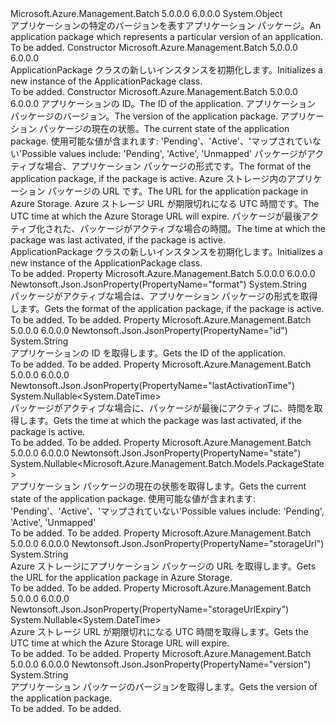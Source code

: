 <Type Name="ApplicationPackage" FullName="Microsoft.Azure.Management.Batch.Models.ApplicationPackage">
  <TypeSignature Language="C#" Value="public class ApplicationPackage" />
  <TypeSignature Language="ILAsm" Value=".class public auto ansi beforefieldinit ApplicationPackage extends System.Object" />
  <TypeSignature Language="DocId" Value="T:Microsoft.Azure.Management.Batch.Models.ApplicationPackage" />
  <TypeSignature Language="VB.NET" Value="Public Class ApplicationPackage" />
  <TypeSignature Language="F#" Value="type ApplicationPackage = class" />
  <AssemblyInfo>
    <AssemblyName>Microsoft.Azure.Management.Batch</AssemblyName>
    <AssemblyVersion>5.0.0.0</AssemblyVersion>
    <AssemblyVersion>6.0.0.0</AssemblyVersion>
  </AssemblyInfo>
  <Base>
    <BaseTypeName>System.Object</BaseTypeName>
  </Base>
  <Interfaces />
  <Docs>
    <summary>
            <span data-ttu-id="bac74-101">アプリケーションの特定のバージョンを表すアプリケーション パッケージ。</span><span class="sxs-lookup"><span data-stu-id="bac74-101">An application package which represents a particular version of an application.</span></span>
            </summary>
    <remarks>To be added.</remarks>
  </Docs>
  <Members>
    <Member MemberName=".ctor">
      <MemberSignature Language="C#" Value="public ApplicationPackage ();" />
      <MemberSignature Language="ILAsm" Value=".method public hidebysig specialname rtspecialname instance void .ctor() cil managed" />
      <MemberSignature Language="DocId" Value="M:Microsoft.Azure.Management.Batch.Models.ApplicationPackage.#ctor" />
      <MemberSignature Language="VB.NET" Value="Public Sub New ()" />
      <MemberType>Constructor</MemberType>
      <AssemblyInfo>
        <AssemblyName>Microsoft.Azure.Management.Batch</AssemblyName>
        <AssemblyVersion>5.0.0.0</AssemblyVersion>
        <AssemblyVersion>6.0.0.0</AssemblyVersion>
      </AssemblyInfo>
      <Parameters />
      <Docs>
        <summary>
            <span data-ttu-id="bac74-102">ApplicationPackage クラスの新しいインスタンスを初期化します。</span><span class="sxs-lookup"><span data-stu-id="bac74-102">Initializes a new instance of the ApplicationPackage class.</span></span>
            </summary>
        <remarks>To be added.</remarks>
      </Docs>
    </Member>
    <Member MemberName=".ctor">
      <MemberSignature Language="C#" Value="public ApplicationPackage (string id = null, string version = null, Nullable&lt;Microsoft.Azure.Management.Batch.Models.PackageState&gt; state = null, string format = null, string storageUrl = null, Nullable&lt;DateTime&gt; storageUrlExpiry = null, Nullable&lt;DateTime&gt; lastActivationTime = null);" />
      <MemberSignature Language="ILAsm" Value=".method public hidebysig specialname rtspecialname instance void .ctor(string id, string version, valuetype System.Nullable`1&lt;valuetype Microsoft.Azure.Management.Batch.Models.PackageState&gt; state, string format, string storageUrl, valuetype System.Nullable`1&lt;valuetype System.DateTime&gt; storageUrlExpiry, valuetype System.Nullable`1&lt;valuetype System.DateTime&gt; lastActivationTime) cil managed" />
      <MemberSignature Language="DocId" Value="M:Microsoft.Azure.Management.Batch.Models.ApplicationPackage.#ctor(System.String,System.String,System.Nullable{Microsoft.Azure.Management.Batch.Models.PackageState},System.String,System.String,System.Nullable{System.DateTime},System.Nullable{System.DateTime})" />
      <MemberSignature Language="VB.NET" Value="Public Sub New (Optional id As String = null, Optional version As String = null, Optional state As Nullable(Of PackageState) = null, Optional format As String = null, Optional storageUrl As String = null, Optional storageUrlExpiry As Nullable(Of DateTime) = null, Optional lastActivationTime As Nullable(Of DateTime) = null)" />
      <MemberSignature Language="F#" Value="new Microsoft.Azure.Management.Batch.Models.ApplicationPackage : string * string * Nullable&lt;Microsoft.Azure.Management.Batch.Models.PackageState&gt; * string * string * Nullable&lt;DateTime&gt; * Nullable&lt;DateTime&gt; -&gt; Microsoft.Azure.Management.Batch.Models.ApplicationPackage" Usage="new Microsoft.Azure.Management.Batch.Models.ApplicationPackage (id, version, state, format, storageUrl, storageUrlExpiry, lastActivationTime)" />
      <MemberType>Constructor</MemberType>
      <AssemblyInfo>
        <AssemblyName>Microsoft.Azure.Management.Batch</AssemblyName>
        <AssemblyVersion>5.0.0.0</AssemblyVersion>
        <AssemblyVersion>6.0.0.0</AssemblyVersion>
      </AssemblyInfo>
      <Parameters>
        <Parameter Name="id" Type="System.String" />
        <Parameter Name="version" Type="System.String" />
        <Parameter Name="state" Type="System.Nullable&lt;Microsoft.Azure.Management.Batch.Models.PackageState&gt;" />
        <Parameter Name="format" Type="System.String" />
        <Parameter Name="storageUrl" Type="System.String" />
        <Parameter Name="storageUrlExpiry" Type="System.Nullable&lt;System.DateTime&gt;" />
        <Parameter Name="lastActivationTime" Type="System.Nullable&lt;System.DateTime&gt;" />
      </Parameters>
      <Docs>
        <param name="id"><span data-ttu-id="bac74-103">アプリケーションの ID。</span><span class="sxs-lookup"><span data-stu-id="bac74-103">The ID of the application.</span></span></param>
        <param name="version"><span data-ttu-id="bac74-104">アプリケーション パッケージのバージョン。</span><span class="sxs-lookup"><span data-stu-id="bac74-104">The version of the application package.</span></span></param>
        <param name="state"><span data-ttu-id="bac74-105">アプリケーション パッケージの現在の状態。</span><span class="sxs-lookup"><span data-stu-id="bac74-105">The current state of the application package.</span></span>
            <span data-ttu-id="bac74-106">使用可能な値が含まれます: 'Pending'、'Active'、'マップされていない'</span><span class="sxs-lookup"><span data-stu-id="bac74-106">Possible values include: 'Pending', 'Active', 'Unmapped'</span></span></param>
        <param name="format"><span data-ttu-id="bac74-107">パッケージがアクティブな場合、アプリケーション パッケージの形式です。</span><span class="sxs-lookup"><span data-stu-id="bac74-107">The format of the application package, if the package is active.</span></span></param>
        <param name="storageUrl"><span data-ttu-id="bac74-108">Azure ストレージ内のアプリケーション パッケージの URL です。</span><span class="sxs-lookup"><span data-stu-id="bac74-108">The URL for the application package in Azure Storage.</span></span></param>
        <param name="storageUrlExpiry"><span data-ttu-id="bac74-109">Azure ストレージ URL が期限切れになる UTC 時間です。</span><span class="sxs-lookup"><span data-stu-id="bac74-109">The UTC time at which the Azure Storage URL will expire.</span></span></param>
        <param name="lastActivationTime"><span data-ttu-id="bac74-110">パッケージが最後アクティブ化された、パッケージがアクティブな場合の時間。</span><span class="sxs-lookup"><span data-stu-id="bac74-110">The time at which the package was last activated, if the package is active.</span></span></param>
        <summary>
            <span data-ttu-id="bac74-111">ApplicationPackage クラスの新しいインスタンスを初期化します。</span><span class="sxs-lookup"><span data-stu-id="bac74-111">Initializes a new instance of the ApplicationPackage class.</span></span>
            </summary>
        <remarks>To be added.</remarks>
      </Docs>
    </Member>
    <Member MemberName="Format">
      <MemberSignature Language="C#" Value="public string Format { get; }" />
      <MemberSignature Language="ILAsm" Value=".property instance string Format" />
      <MemberSignature Language="DocId" Value="P:Microsoft.Azure.Management.Batch.Models.ApplicationPackage.Format" />
      <MemberSignature Language="VB.NET" Value="Public ReadOnly Property Format As String" />
      <MemberSignature Language="F#" Value="member this.Format : string" Usage="Microsoft.Azure.Management.Batch.Models.ApplicationPackage.Format" />
      <MemberType>Property</MemberType>
      <AssemblyInfo>
        <AssemblyName>Microsoft.Azure.Management.Batch</AssemblyName>
        <AssemblyVersion>5.0.0.0</AssemblyVersion>
        <AssemblyVersion>6.0.0.0</AssemblyVersion>
      </AssemblyInfo>
      <Attributes>
        <Attribute>
          <AttributeName>Newtonsoft.Json.JsonProperty(PropertyName="format")</AttributeName>
        </Attribute>
      </Attributes>
      <ReturnValue>
        <ReturnType>System.String</ReturnType>
      </ReturnValue>
      <Docs>
        <summary>
            <span data-ttu-id="bac74-112">パッケージがアクティブな場合は、アプリケーション パッケージの形式を取得します。</span><span class="sxs-lookup"><span data-stu-id="bac74-112">Gets the format of the application package, if the package is active.</span></span>
            </summary>
        <value>To be added.</value>
        <remarks>To be added.</remarks>
      </Docs>
    </Member>
    <Member MemberName="Id">
      <MemberSignature Language="C#" Value="public string Id { get; }" />
      <MemberSignature Language="ILAsm" Value=".property instance string Id" />
      <MemberSignature Language="DocId" Value="P:Microsoft.Azure.Management.Batch.Models.ApplicationPackage.Id" />
      <MemberSignature Language="VB.NET" Value="Public ReadOnly Property Id As String" />
      <MemberSignature Language="F#" Value="member this.Id : string" Usage="Microsoft.Azure.Management.Batch.Models.ApplicationPackage.Id" />
      <MemberType>Property</MemberType>
      <AssemblyInfo>
        <AssemblyName>Microsoft.Azure.Management.Batch</AssemblyName>
        <AssemblyVersion>5.0.0.0</AssemblyVersion>
        <AssemblyVersion>6.0.0.0</AssemblyVersion>
      </AssemblyInfo>
      <Attributes>
        <Attribute>
          <AttributeName>Newtonsoft.Json.JsonProperty(PropertyName="id")</AttributeName>
        </Attribute>
      </Attributes>
      <ReturnValue>
        <ReturnType>System.String</ReturnType>
      </ReturnValue>
      <Docs>
        <summary>
            <span data-ttu-id="bac74-113">アプリケーションの ID を取得します。</span><span class="sxs-lookup"><span data-stu-id="bac74-113">Gets the ID of the application.</span></span>
            </summary>
        <value>To be added.</value>
        <remarks>To be added.</remarks>
      </Docs>
    </Member>
    <Member MemberName="LastActivationTime">
      <MemberSignature Language="C#" Value="public Nullable&lt;DateTime&gt; LastActivationTime { get; }" />
      <MemberSignature Language="ILAsm" Value=".property instance valuetype System.Nullable`1&lt;valuetype System.DateTime&gt; LastActivationTime" />
      <MemberSignature Language="DocId" Value="P:Microsoft.Azure.Management.Batch.Models.ApplicationPackage.LastActivationTime" />
      <MemberSignature Language="VB.NET" Value="Public ReadOnly Property LastActivationTime As Nullable(Of DateTime)" />
      <MemberSignature Language="F#" Value="member this.LastActivationTime : Nullable&lt;DateTime&gt;" Usage="Microsoft.Azure.Management.Batch.Models.ApplicationPackage.LastActivationTime" />
      <MemberType>Property</MemberType>
      <AssemblyInfo>
        <AssemblyName>Microsoft.Azure.Management.Batch</AssemblyName>
        <AssemblyVersion>5.0.0.0</AssemblyVersion>
        <AssemblyVersion>6.0.0.0</AssemblyVersion>
      </AssemblyInfo>
      <Attributes>
        <Attribute>
          <AttributeName>Newtonsoft.Json.JsonProperty(PropertyName="lastActivationTime")</AttributeName>
        </Attribute>
      </Attributes>
      <ReturnValue>
        <ReturnType>System.Nullable&lt;System.DateTime&gt;</ReturnType>
      </ReturnValue>
      <Docs>
        <summary>
            <span data-ttu-id="bac74-114">パッケージがアクティブな場合に、パッケージが最後にアクティブに、時間を取得します。</span><span class="sxs-lookup"><span data-stu-id="bac74-114">Gets the time at which the package was last activated, if the package is active.</span></span>
            </summary>
        <value>To be added.</value>
        <remarks>To be added.</remarks>
      </Docs>
    </Member>
    <Member MemberName="State">
      <MemberSignature Language="C#" Value="public Nullable&lt;Microsoft.Azure.Management.Batch.Models.PackageState&gt; State { get; }" />
      <MemberSignature Language="ILAsm" Value=".property instance valuetype System.Nullable`1&lt;valuetype Microsoft.Azure.Management.Batch.Models.PackageState&gt; State" />
      <MemberSignature Language="DocId" Value="P:Microsoft.Azure.Management.Batch.Models.ApplicationPackage.State" />
      <MemberSignature Language="VB.NET" Value="Public ReadOnly Property State As Nullable(Of PackageState)" />
      <MemberSignature Language="F#" Value="member this.State : Nullable&lt;Microsoft.Azure.Management.Batch.Models.PackageState&gt;" Usage="Microsoft.Azure.Management.Batch.Models.ApplicationPackage.State" />
      <MemberType>Property</MemberType>
      <AssemblyInfo>
        <AssemblyName>Microsoft.Azure.Management.Batch</AssemblyName>
        <AssemblyVersion>5.0.0.0</AssemblyVersion>
        <AssemblyVersion>6.0.0.0</AssemblyVersion>
      </AssemblyInfo>
      <Attributes>
        <Attribute>
          <AttributeName>Newtonsoft.Json.JsonProperty(PropertyName="state")</AttributeName>
        </Attribute>
      </Attributes>
      <ReturnValue>
        <ReturnType>System.Nullable&lt;Microsoft.Azure.Management.Batch.Models.PackageState&gt;</ReturnType>
      </ReturnValue>
      <Docs>
        <summary>
            <span data-ttu-id="bac74-115">アプリケーション パッケージの現在の状態を取得します。</span><span class="sxs-lookup"><span data-stu-id="bac74-115">Gets the current state of the application package.</span></span> <span data-ttu-id="bac74-116">使用可能な値が含まれます: 'Pending'、'Active'、'マップされていない'</span><span class="sxs-lookup"><span data-stu-id="bac74-116">Possible values include: 'Pending', 'Active', 'Unmapped'</span></span>
            </summary>
        <value>To be added.</value>
        <remarks>To be added.</remarks>
      </Docs>
    </Member>
    <Member MemberName="StorageUrl">
      <MemberSignature Language="C#" Value="public string StorageUrl { get; }" />
      <MemberSignature Language="ILAsm" Value=".property instance string StorageUrl" />
      <MemberSignature Language="DocId" Value="P:Microsoft.Azure.Management.Batch.Models.ApplicationPackage.StorageUrl" />
      <MemberSignature Language="VB.NET" Value="Public ReadOnly Property StorageUrl As String" />
      <MemberSignature Language="F#" Value="member this.StorageUrl : string" Usage="Microsoft.Azure.Management.Batch.Models.ApplicationPackage.StorageUrl" />
      <MemberType>Property</MemberType>
      <AssemblyInfo>
        <AssemblyName>Microsoft.Azure.Management.Batch</AssemblyName>
        <AssemblyVersion>5.0.0.0</AssemblyVersion>
        <AssemblyVersion>6.0.0.0</AssemblyVersion>
      </AssemblyInfo>
      <Attributes>
        <Attribute>
          <AttributeName>Newtonsoft.Json.JsonProperty(PropertyName="storageUrl")</AttributeName>
        </Attribute>
      </Attributes>
      <ReturnValue>
        <ReturnType>System.String</ReturnType>
      </ReturnValue>
      <Docs>
        <summary>
            <span data-ttu-id="bac74-117">Azure ストレージにアプリケーション パッケージの URL を取得します。</span><span class="sxs-lookup"><span data-stu-id="bac74-117">Gets the URL for the application package in Azure Storage.</span></span>
            </summary>
        <value>To be added.</value>
        <remarks>To be added.</remarks>
      </Docs>
    </Member>
    <Member MemberName="StorageUrlExpiry">
      <MemberSignature Language="C#" Value="public Nullable&lt;DateTime&gt; StorageUrlExpiry { get; }" />
      <MemberSignature Language="ILAsm" Value=".property instance valuetype System.Nullable`1&lt;valuetype System.DateTime&gt; StorageUrlExpiry" />
      <MemberSignature Language="DocId" Value="P:Microsoft.Azure.Management.Batch.Models.ApplicationPackage.StorageUrlExpiry" />
      <MemberSignature Language="VB.NET" Value="Public ReadOnly Property StorageUrlExpiry As Nullable(Of DateTime)" />
      <MemberSignature Language="F#" Value="member this.StorageUrlExpiry : Nullable&lt;DateTime&gt;" Usage="Microsoft.Azure.Management.Batch.Models.ApplicationPackage.StorageUrlExpiry" />
      <MemberType>Property</MemberType>
      <AssemblyInfo>
        <AssemblyName>Microsoft.Azure.Management.Batch</AssemblyName>
        <AssemblyVersion>5.0.0.0</AssemblyVersion>
        <AssemblyVersion>6.0.0.0</AssemblyVersion>
      </AssemblyInfo>
      <Attributes>
        <Attribute>
          <AttributeName>Newtonsoft.Json.JsonProperty(PropertyName="storageUrlExpiry")</AttributeName>
        </Attribute>
      </Attributes>
      <ReturnValue>
        <ReturnType>System.Nullable&lt;System.DateTime&gt;</ReturnType>
      </ReturnValue>
      <Docs>
        <summary>
            <span data-ttu-id="bac74-118">Azure ストレージ URL が期限切れになる UTC 時間を取得します。</span><span class="sxs-lookup"><span data-stu-id="bac74-118">Gets the UTC time at which the Azure Storage URL will expire.</span></span>
            </summary>
        <value>To be added.</value>
        <remarks>To be added.</remarks>
      </Docs>
    </Member>
    <Member MemberName="Version">
      <MemberSignature Language="C#" Value="public string Version { get; }" />
      <MemberSignature Language="ILAsm" Value=".property instance string Version" />
      <MemberSignature Language="DocId" Value="P:Microsoft.Azure.Management.Batch.Models.ApplicationPackage.Version" />
      <MemberSignature Language="VB.NET" Value="Public ReadOnly Property Version As String" />
      <MemberSignature Language="F#" Value="member this.Version : string" Usage="Microsoft.Azure.Management.Batch.Models.ApplicationPackage.Version" />
      <MemberType>Property</MemberType>
      <AssemblyInfo>
        <AssemblyName>Microsoft.Azure.Management.Batch</AssemblyName>
        <AssemblyVersion>5.0.0.0</AssemblyVersion>
        <AssemblyVersion>6.0.0.0</AssemblyVersion>
      </AssemblyInfo>
      <Attributes>
        <Attribute>
          <AttributeName>Newtonsoft.Json.JsonProperty(PropertyName="version")</AttributeName>
        </Attribute>
      </Attributes>
      <ReturnValue>
        <ReturnType>System.String</ReturnType>
      </ReturnValue>
      <Docs>
        <summary>
            <span data-ttu-id="bac74-119">アプリケーション パッケージのバージョンを取得します。</span><span class="sxs-lookup"><span data-stu-id="bac74-119">Gets the version of the application package.</span></span>
            </summary>
        <value>To be added.</value>
        <remarks>To be added.</remarks>
      </Docs>
    </Member>
  </Members>
</Type>